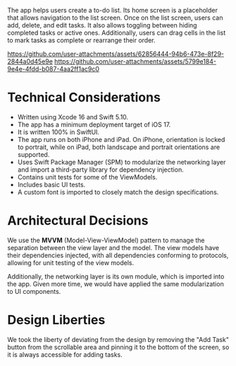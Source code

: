  The app helps users create a to-do list. Its home screen is a placeholder that allows navigation to the list screen. Once on the list screen, users can add, delete, and edit tasks. It also allows toggling between hiding completed tasks or active ones. Additionally, users can drag cells in the list to mark tasks as complete or rearrange their order.



https://github.com/user-attachments/assets/62856444-94b6-473e-8f29-2844a0d45e9e
https://github.com/user-attachments/assets/5799e184-9e4e-4fdd-b087-4aa2ff1ac9c0



 # Technical Considerations

 - Written using Xcode 16 and Swift 5.10.
 - The app has a minimum deployment target of iOS 17.
 - It is written 100% in SwiftUI.
 - The app runs on both iPhone and iPad. On iPhone, orientation is locked to portrait, while on iPad, both landscape and portrait orientations are supported.
 - Uses Swift Package Manager (SPM) to modularize the networking layer and import a third-party library for dependency injection.
 - Contains unit tests for some of the ViewModels.
 - Includes basic UI tests.
 - A custom font is imported to closely match the design specifications.

 # Architectural Decisions

 We use the **MVVM** (Model-View-ViewModel) pattern to manage the separation between the view layer and the model. The view models have their dependencies injected, with all dependencies conforming to protocols, allowing for unit testing of the view models.

 Additionally, the networking layer is its own module, which is imported into the app. Given more time, we would have applied the same modularization to UI components.

# Design Liberties

We took the liberty of deviating from the design by removing the "Add Task" button from the scrollable area and pinning it to the bottom of the screen, so it is always accessible for adding tasks.
